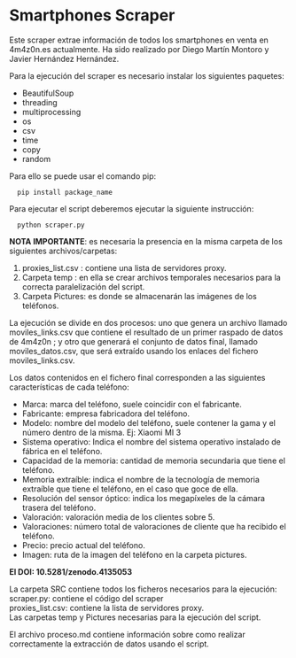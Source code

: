 # Smartphones Scraper
Este scraper extrae información de todos los smartphones en venta en 4m4z0n.es actualmente.  Ha sido realizado por Diego Martín Montoro y Javier Hernández Hernández.

Para la ejecución del scraper es necesario instalar los siguientes paquetes:  

* BeautifulSoup
* threading
* multiprocessing
* os
* csv
* time
* copy
* random

Para ello se puede usar el comando pip:  
```
  pip install package_name
```


Para ejecutar el script deberemos ejecutar la siguiente instrucción:
```
  python scraper.py
```
__NOTA IMPORTANTE__: es necesaria la presencia en la misma carpeta de los siguientes archivos/carpetas:

1. proxies_list.csv : contiene una lista de servidores proxy.
2. Carpeta temp : en ella se crear archivos temporales necesarios para la correcta paralelización del script.
3. Carpeta Pictures: es donde se almacenarán las imágenes de los teléfonos.

La ejecución se divide en dos procesos: uno que genera un archivo llamado moviles_links.csv que contiene el resultado de un primer raspado de datos de 4m4z0n ; y otro que generará el conjunto de datos final, llamado moviles_datos.csv, que será extraído usando los enlaces del fichero moviles_links.csv.

Los datos contenidos en el fichero final corresponden a las siguientes características de cada teléfono:
* Marca: marca del teléfono, suele coincidir con el fabricante.
* Fabricante: empresa fabricadora del teléfono.
* Modelo: nombre del modelo del teléfono, suele contener la gama y el número dentro de la misma. Ej: Xiaomi MI 3
* Sistema operativo: Indica el nombre del sistema operativo instalado de fábrica en el teléfono.
* Capacidad de la memoria: cantidad de memoria secundaria que tiene el teléfono.
* Memoria extraíble: indica el nombre de la tecnología de memoria extraíble que tiene el teléfono, en el caso que goce de ella.
* Resolución del sensor óptico: indica los megapíxeles de la cámara trasera del teléfono.
* Valoración: valoración media de los clientes sobre 5.
* Valoraciones: número total de valoraciones de cliente que ha recibido el teléfono. 
* Precio: precio actual del teléfono.
* Imagen: ruta de la imagen del teléfono en la carpeta pictures.

__El DOI: 10.5281/zenodo.4135053__

La carpeta SRC contiene todos los ficheros necesarios para la ejecución:   
    scraper.py: contiene el código del scraper  
    proxies_list.csv: contiene la lista de servidores proxy.  
    Las carpetas temp y Pictures necesarias para la ejecución del script.  
    
El archivo proceso.md contiene información sobre como realizar correctamente la extracción de datos usando el script.
